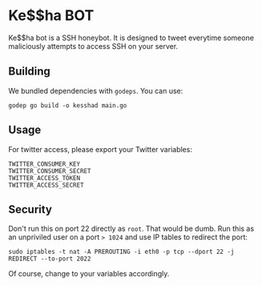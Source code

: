 # Ke$$ha BOT

Ke$$ha bot is a SSH honeybot. It is designed to tweet everytime someone maliciously attempts to access SSH on your server.


## Building

We bundled dependencies with `godeps`. You can use:

    godep go build -o kesshad main.go


## Usage

For twitter access, please export your Twitter variables:

    TWITTER_CONSUMER_KEY
    TWITTER_CONSUMER_SECRET
    TWITTER_ACCESS_TOKEN
    TWITTER_ACCESS_SECRET


## Security

Don't run this on port 22 directly as `root`. That would be dumb. Run this as an unpriviled user on a port `> 1024` and use IP tables to redirect the port:

    sudo iptables -t nat -A PREROUTING -i eth0 -p tcp --dport 22 -j REDIRECT --to-port 2022

Of course, change to your variables accordingly.
